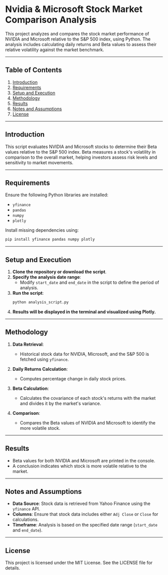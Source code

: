 # Nvidia & Microsoft Stock Market Comparison Analysis

This project analyzes and compares the stock market performance of NVIDIA and Microsoft relative to the S&P 500 index, using Python. The analysis includes calculating daily returns and Beta values to assess their relative volatility against the market benchmark.

---

## Table of Contents

1. [Introduction](#introduction)
2. [Requirements](#requirements)
3. [Setup and Execution](#setup-and-execution)
4. [Methodology](#methodology)
5. [Results](#results)
6. [Notes and Assumptions](#notes-and-assumptions)
7. [License](#license)

---

## Introduction

This script evaluates NVIDIA and Microsoft stocks to determine their Beta values relative to the S&P 500 index. Beta measures a stock's volatility in comparison to the overall market, helping investors assess risk levels and sensitivity to market movements.

---

## Requirements

Ensure the following Python libraries are installed:

- `yfinance`
- `pandas`
- `numpy`
- `plotly`

Install missing dependencies using:
```bash
pip install yfinance pandas numpy plotly
```

---

## Setup and Execution

1. **Clone the repository or download the script**.
2. **Specify the analysis date range**:
   - Modify `start_date` and `end_date` in the script to define the period of analysis.
3. **Run the script**:
   ```bash
   python analysis_script.py
   ```
4. **Results will be displayed in the terminal and visualized using Plotly.**

---

## Methodology

1. **Data Retrieval**:
   - Historical stock data for NVIDIA, Microsoft, and the S&P 500 is fetched using `yfinance`.

2. **Daily Returns Calculation**:
   - Computes percentage change in daily stock prices.

3. **Beta Calculation**:
   - Calculates the covariance of each stock's returns with the market and divides it by the market's variance.

4. **Comparison**:
   - Compares the Beta values of NVIDIA and Microsoft to identify the more volatile stock.

---

## Results

- Beta values for both NVIDIA and Microsoft are printed in the console.
- A conclusion indicates which stock is more volatile relative to the market.

---

## Notes and Assumptions

- **Data Source**: Stock data is retrieved from Yahoo Finance using the `yfinance` API.
- **Columns**: Ensure that stock data includes either `Adj Close` or `Close` for calculations.
- **Timeframe**: Analysis is based on the specified date range (`start_date` and `end_date`).

---

## License

This project is licensed under the MIT License. See the LICENSE file for details.

